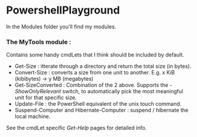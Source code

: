 # PowershellPlayground
In the Modules folder you'll find my modules.
### The MyTools module :
Contains some handy cmdLets that I think should be included by default.
* Get-Size : itterate through a directory and return the total size (in bytes).
* Convert-Size : converts a size from one unit to another. E.g. x KiB (kibibytes) -> y MB (megabytes)
* Get-SizeConverted : Combination of the 2 above. Supports the _-ShowOnlyRelevant_ switch, to automatically pick the most meaningful unit for that specific size.
* Update-File : the PowerShell equivalent of the unix touch command.
* Suspend-Computer and Hibernate-Computer : suspend / hibernate the local machine.

See the cmdLet specific _Get-Help_ pages for detailed info.